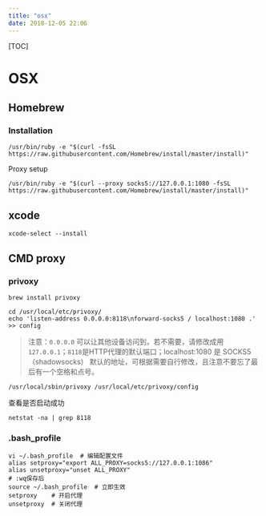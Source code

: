 ```yaml
---
title: "osx"
date: 2018-12-05 22:06
---
```



[TOC]



# OSX



## Homebrew

### Installation 

```
/usr/bin/ruby -e "$(curl -fsSL https://raw.githubusercontent.com/Homebrew/install/master/install)"
```



Proxy setup

```
/usr/bin/ruby -e "$(curl --proxy socks5://127.0.0.1:1080 -fsSL https://raw.githubusercontent.com/Homebrew/install/master/install)"
```



## xcode

```
xcode-select --install
```





## CMD proxy

### privoxy

```
brew install privoxy
```

```
cd /usr/local/etc/privoxy/
echo 'listen-address 0.0.0.0:8118\nforward-socks5 / localhost:1080 .' >> config
```

> 注意：`0.0.0.0` 可以让其他设备访问到，若不需要，请修改成用 `127.0.0.1`；`8118`是HTTP代理的默认端口；localhost:1080 是 SOCKS5（shadowsocks） 默认的地址，可根据需要自行修改，且注意不要忘了最后有一个空格和点号。



```
/usr/local/sbin/privoxy /usr/local/etc/privoxy/config
```

查看是否启动成功

```
netstat -na | grep 8118
```



### .bash_profile

```
vi ~/.bash_profile	# 编辑配置文件
alias setproxy="export ALL_PROXY=socks5://127.0.0.1:1086"
alias unsetproxy="unset ALL_PROXY"
# :wq保存后
source ~/.bash_profile	# 立即生效
setproxy	# 开启代理
unsetproxy	# 关闭代理
```


